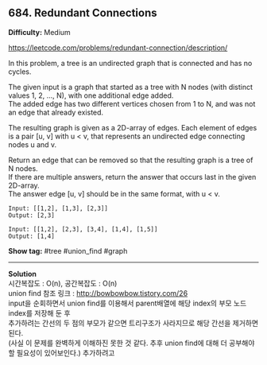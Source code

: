 ## 684. Redundant Connections

**Difficulty:** Medium

https://leetcode.com/problems/redundant-connection/description/

In this problem, a tree is an undirected graph that is connected and has no cycles. <br/>

The given input is a graph that started as a tree with N nodes (with distinct values 1, 2, ..., N), with one additional edge added. <br/>
The added edge has two different vertices chosen from 1 to N, and was not an edge that already existed. <br/>

The resulting graph is given as a 2D-array of edges. Each element of edges is a pair [u, v] with u < v, that represents an undirected edge connecting nodes u and v. <br/>

Return an edge that can be removed so that the resulting graph is a tree of N nodes. <br/>
If there are multiple answers, return the answer that occurs last in the given 2D-array. <br/>
The answer edge [u, v] should be in the same format, with u < v.

```
Input: [[1,2], [1,3], [2,3]]
Output: [2,3]

Input: [[1,2], [2,3], [3,4], [1,4], [1,5]]
Output: [1,4]
```

**Show tag:** \#tree \#union_find \#graph

-------------------------------------

**Solution** <br/>
시간복잡도 : O(n), 공간복잡도 : O(n) <br/>
union find 참조 링크 : http://bowbowbow.tistory.com/26 <br/>
input을 순회하면서 union find를 이용해서 parent배열에 해당 index의 부모 노드 index를 저장해 둔 후 <br/>
추가하려는 간선의 두 점의 부모가 같으면 트리구조가 사라지므로 해당 간선을 제거하면 된다. <br/>
(사실 이 문제를 완벽하게 이해하진 못한 것 같다. 추후 union find에 대해 더 공부해야할 필요성이 있어보인다.)
추가하려고
